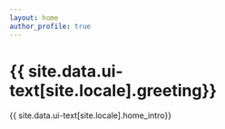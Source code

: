 ```yaml
---
layout: home
author_profile: true
---
```


<h1 id="page-title" class="page__title">{{ site.data.ui-text[site.locale].greeting}}</h1>

{{ site.data.ui-text[site.locale].home_intro}}
